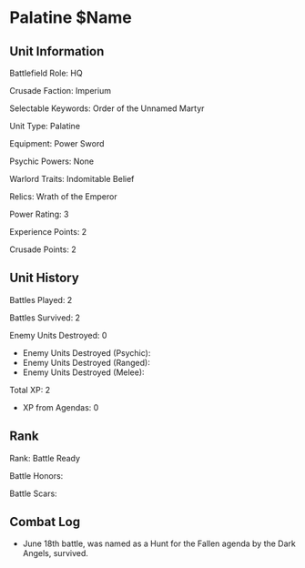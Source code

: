 Palatine $Name
====

Unit Information
----

Battlefield Role: HQ

Crusade Faction: Imperium

Selectable Keywords: Order of the Unnamed Martyr


Unit Type: Palatine

Equipment: Power Sword

Psychic Powers: None

Warlord Traits: Indomitable Belief

Relics: Wrath of the Emperor


Power Rating: 3

Experience Points: 2

Crusade Points: 2


Unit History
---
Battles Played: 2

Battles Survived: 2

Enemy Units Destroyed: 0
* Enemy Units Destroyed (Psychic):
* Enemy Units Destroyed (Ranged):
* Enemy Units Destroyed (Melee):

Total XP: 2
* XP from Agendas: 0

Rank
----
Rank: Battle Ready

Battle Honors:

Battle Scars:


Combat Log
---
* June 18th battle, was named as a Hunt for the Fallen agenda by the Dark Angels, survived.